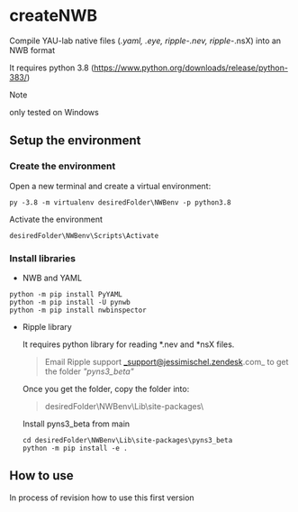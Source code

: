 # createNWB

Compile YAU-lab native files (*.yaml, *.eye, ripple-*.nev, ripple-*.nsX) into an NWB format

It requires python 3.8 (https://www.python.org/downloads/release/python-383/)
> [!NOTE]
> only tested on Windows

## Setup the environment
### Create the environment
Open a new terminal and create a virtual environment:
```
py -3.8 -m virtualenv desiredFolder\NWBenv -p python3.8
```

Activate the environment
```
desiredFolder\NWBenv\Scripts\Activate
```

### Install libraries
* NWB and YAML 
```
python -m pip install PyYAML
python -m pip install -U pynwb
python -m pip install nwbinspector
```

* Ripple library

  It requires python library for reading *.nev and *nsX files.<br />
  >Email Ripple support _support@jessimischel.zendesk.com_ to get the folder _"pyns3_beta"_
  
  Once you get the folder, copy the folder into:
  >desiredFolder\NWBenv\Lib\site-packages\

  Install pyns3_beta from main
  ```
  cd desiredFolder\NWBenv\Lib\site-packages\pyns3_beta
  python -m pip install -e .
  ```


## How to use

In process of revision how to use this first version
